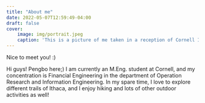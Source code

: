 ```yaml
---
title: "About me"
date: 2022-05-07T12:59:49-04:00
draft: false
cover:
    image: img/portrait.jpeg
    caption: 'This is a picture of me taken in a reception of Cornell Internation Students'
---
```

Nice to meet you! :) 

Hi guys! Pengbo here;) I am currently an M.Eng. student at Cornell, and my concentration is Financial Engineering in the department of Operation Research and Information Engineering. In my spare time, I love to explore different trails of Ithaca, and I enjoy hiking and lots of other outdoor activities as well! 
